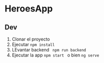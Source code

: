 # HeroesApp
## Dev

1. Clonar el proyecto
2. Ejecutar ```npm install```
3. LEvantar backend ``` npm run backend```
4. Ejecutar la app ```npm start ``` o bien ```ng serve```
